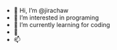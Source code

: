 - 👋 Hi, I’m @jirachaw
- 👀 I’m interested in programing
- 🌱 I’m currently learning for coding
- 💞️
- 📫 
<!---
jirachaw/jirachaw is a ✨ special ✨ repository because its `README.md` (this file) appears on your GitHub profile.
You can click the Preview link to take a look at your changes.
--->
